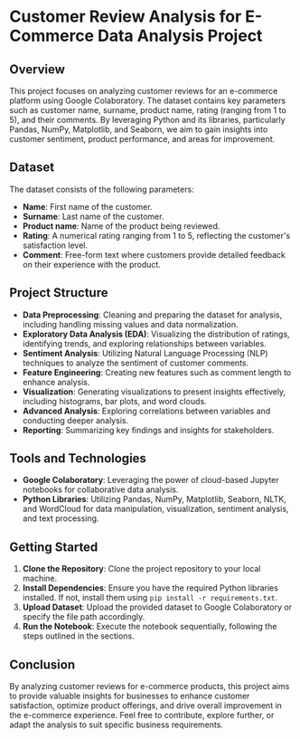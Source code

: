 # Customer Review Analysis for E-Commerce Data Analysis Project

## Overview
This project focuses on analyzing customer reviews for an e-commerce platform using Google Colaboratory. The dataset contains key parameters such as customer name, surname, product name, rating (ranging from 1 to 5), and their comments. By leveraging Python and its libraries, particularly Pandas, NumPy, Matplotlib, and Seaborn, we aim to gain insights into customer sentiment, product performance, and areas for improvement.

## Dataset
The dataset consists of the following parameters:
- **Name**: First name of the customer.
- **Surname**: Last name of the customer.
- **Product name**: Name of the product being reviewed.
- **Rating**: A numerical rating ranging from 1 to 5, reflecting the customer's satisfaction level.
- **Comment**: Free-form text where customers provide detailed feedback on their experience with the product.

## Project Structure
- **Data Preprocessing**: Cleaning and preparing the dataset for analysis, including handling missing values and data normalization.
- **Exploratory Data Analysis (EDA)**: Visualizing the distribution of ratings, identifying trends, and exploring relationships between variables.
- **Sentiment Analysis**: Utilizing Natural Language Processing (NLP) techniques to analyze the sentiment of customer comments.
- **Feature Engineering**: Creating new features such as comment length to enhance analysis.
- **Visualization**: Generating visualizations to present insights effectively, including histograms, bar plots, and word clouds.
- **Advanced Analysis**: Exploring correlations between variables and conducting deeper analysis.
- **Reporting**: Summarizing key findings and insights for stakeholders.

## Tools and Technologies
- **Google Colaboratory**: Leveraging the power of cloud-based Jupyter notebooks for collaborative data analysis.
- **Python Libraries**: Utilizing Pandas, NumPy, Matplotlib, Seaborn, NLTK, and WordCloud for data manipulation, visualization, sentiment analysis, and text processing.

## Getting Started
1. **Clone the Repository**: Clone the project repository to your local machine.
2. **Install Dependencies**: Ensure you have the required Python libraries installed. If not, install them using `pip install -r requirements.txt`.
3. **Upload Dataset**: Upload the provided dataset to Google Colaboratory or specify the file path accordingly.
4. **Run the Notebook**: Execute the notebook sequentially, following the steps outlined in the sections.

## Conclusion
By analyzing customer reviews for e-commerce products, this project aims to provide valuable insights for businesses to enhance customer satisfaction, optimize product offerings, and drive overall improvement in the e-commerce experience. Feel free to contribute, explore further, or adapt the analysis to suit specific business requirements.


